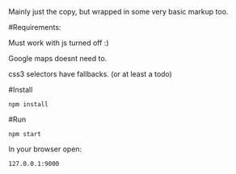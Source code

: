 

Mainly just the copy, but wrapped in some very basic markup too.

#Requirements:

Must work with js turned off :)

Google maps doesnt need to.

css3 selectors have fallbacks. (or at least a todo)


#Install

    npm install

#Run

    npm start

In your browser open:

    127.0.0.1:9000